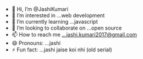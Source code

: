 - 👋 Hi, I’m @JashiKumari
- 👀 I’m interested in ...web development 
- 🌱 I’m currently learning ...javascript
- 💞️ I’m looking to collaborate on ...open source 
- 📫 How to reach me ...jashi.kumari2017@gmail.com
- 😄 Pronouns: ...jashi
- ⚡ Fun fact: ...jashi jaise koi nhi (old serial)

<!---
JashiKumari/JashiKumari is a ✨ special ✨ repository because its `README.md` (this file) appears on your GitHub profile.
You can click the Preview link to take a look at your changes.
--->
